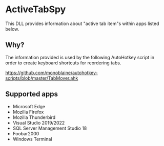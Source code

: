 # ActiveTabSpy

This DLL provides information about "active tab item"s within apps listed below.

## Why?

The information provided is used by the following AutoHotkey script in order to create keyboard shortcuts for reordering tabs.

https://github.com/monoblaine/autohotkey-scripts/blob/master/TabMover.ahk

## Supported apps

* Microsoft Edge
* Mozilla Firefox
* Mozilla Thunderbird
* Visual Studio 2019/2022
* SQL Server Management Studio 18
* Foobar2000
* Windows Terminal

